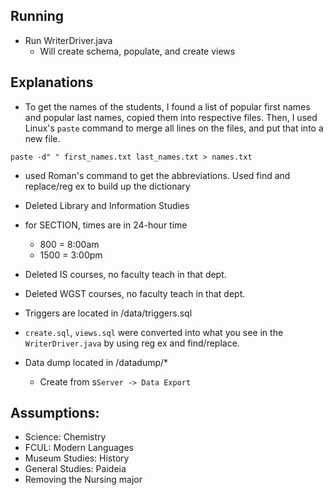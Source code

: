 ## Running
* Run WriterDriver.java
    * Will create schema, populate, and create views

## Explanations

* To get the names of the students, I found a list of popular first names and popular last names, copied them into respective files. Then, I used Linux's `paste` command to merge all lines on the files, and put that into a new file. 
```
paste -d" " first_names.txt last_names.txt > names.txt
```

* used Roman's command to get the abbreviations. Used find and replace/reg ex to build up the dictionary
* Deleted Library and Information Studies
* for SECTION, times are in 24-hour time
    * 800 = 8:00am
    * 1500 = 3:00pm
* Deleted IS courses, no faculty teach in that dept.
* Deleted WGST courses, no faculty teach in that dept. 
* Triggers are located in /data/triggers.sql

 
* `create.sql`, `views.sql` were converted into what you see in the `WriterDriver.java` by using reg ex and find/replace.
* Data dump located in /datadump/*
    * Create from s`Server -> Data Export`

## Assumptions:
* Science: Chemistry
* FCUL: Modern Languages
* Museum Studies: History
* General Studies: Paideia
* Removing the Nursing major
